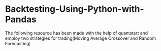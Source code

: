 # Backtesting-Using-Python-with-Pandas
The following resource has been made with the help of quantstart and employ two strategies for trading(Moving Average Crossover and Random Forecasting)
